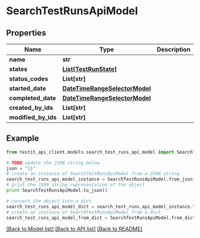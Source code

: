 # SearchTestRunsApiModel


## Properties
Name | Type | Description | Notes
------------ | ------------- | ------------- | -------------
**name** | **str** |  | [optional] 
**states** | [**List[TestRunState]**](TestRunState.md) |  | [optional] 
**status_codes** | **List[str]** |  | [optional] 
**started_date** | [**DateTimeRangeSelectorModel**](DateTimeRangeSelectorModel.md) |  | [optional] 
**completed_date** | [**DateTimeRangeSelectorModel**](DateTimeRangeSelectorModel.md) |  | [optional] 
**created_by_ids** | **List[str]** |  | [optional] 
**modified_by_ids** | **List[str]** |  | [optional] 

## Example

```python
from testit_api_client.models.search_test_runs_api_model import SearchTestRunsApiModel

# TODO update the JSON string below
json = "{}"
# create an instance of SearchTestRunsApiModel from a JSON string
search_test_runs_api_model_instance = SearchTestRunsApiModel.from_json(json)
# print the JSON string representation of the object
print SearchTestRunsApiModel.to_json()

# convert the object into a dict
search_test_runs_api_model_dict = search_test_runs_api_model_instance.to_dict()
# create an instance of SearchTestRunsApiModel from a dict
search_test_runs_api_model_from_dict = SearchTestRunsApiModel.from_dict(search_test_runs_api_model_dict)
```
[[Back to Model list]](../README.md#documentation-for-models) [[Back to API list]](../README.md#documentation-for-api-endpoints) [[Back to README]](../README.md)


